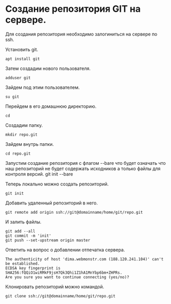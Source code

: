# Создание репозитория GIT на сервере.

Для создания репозитория необходимо залогиниться на сервере по ssh.

Установить git.

    apt install git

Затем создадим нового пользователя.

    adduser git

Зайдем под этим пользователем.

    su git

Перейдем в его домашнюю директорию.

    cd
    
Создадим папку.

    mkdir repo.git


Зайдем внутрь папки.

    cd repo.git

Запустим создание репозитория с флагом --bare что будет означать что наш репозиторий не будет содержать исходников а только файлы для контроля версий.
git init --bare

Теперь локально можно создать репозиторий.

    git init
    
Добавить удаленный репозиторий в него.
    
    git remote add origin ssh://git@domainname/home/git/repo.git
    
И залить файлы.
    
    git add --all
    git commit -m 'init'
    git push --set-upstream origin master

Ответить на вопрос о добавлении отпечатка сервера.

    The authenticity of host 'dima.webmonstr.com (188.120.241.104)' can't be established.
    ECDSA key fingerprint is SHA256:fQQiO1wiRMkF9jsH7Qk3Qhi1Z1hA1MnYbp6bm+ZHPRs.
    Are you sure you want to continue connecting (yes/no)? 

Клонировать репозиторий можно командой.

    git clone ssh://git@domainname/home/git/repo.git




